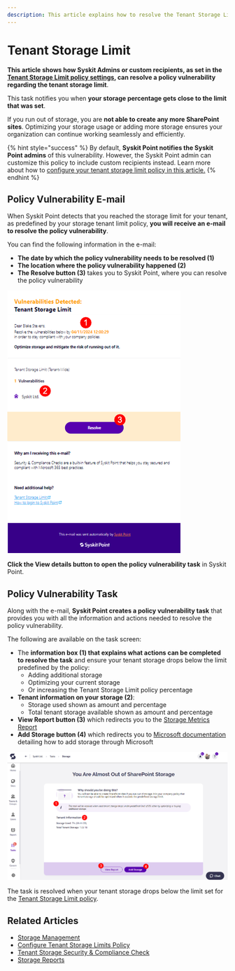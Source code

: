 ```yaml
---
description: This article explains how to resolve the Tenant Storage Limit policy vulnerability.
---
```


# Tenant Storage Limit

**This article shows how Syskit Admins or custom recipients, as set in the [Tenant Storage Limit policy settings](../../governance-and-automation/automated-workflows/tenant-storage-admin.md), can resolve a policy vulnerability regarding the tenant storage limit**.

This task notifies you when **your storage percentage gets close to the limit that was set**. 

If you run out of storage, you are **not able to create any more SharePoint sites**. Optimizing your storage usage or adding more storage ensures your organization can continue working seamlessly and efficiently. 

{% hint style="success" %}
By default, **Syskit Point notifies the Syskit Point admins** of this vulnerability. However, the Syskit Point admin can customize this policy to include custom recipients instead. Learn more about how to
[configure your tenant storage limit policy in this article.](../../governance-and-automation/automated-workflows/tenant-storage-admin.md)
{% endhint %}


## Policy Vulnerability E-mail

When Syskit Point detects that you reached the storage limit for your tenant, as predefined by your storage tenant limit policy, **you will receive an e-mail to resolve the policy vulnerability**.

You can find the following information in the e-mail:
* **The date by which the policy vulnerability needs to be resolved (1)**
* **The location where the policy vulnerability happened (2)**
* **The Resolve button (3)** takes you to Syskit Point, where you can resolve the policy vulnerability

![Policy Vulnerability E-mail](../../../static/img/tenant-storage-limit-email.png)

**Click the View details button to open the policy vulnerability task** in Syskit Point.

## Policy Vulnerability Task

Along with the e-mail, **Syskit Point creates a policy vulnerability task** that provides you with all the information and actions needed to resolve the policy vulnerability. 

The following are available on the task screen:
* The **information box (1) that explains what actions can be completed to resolve the task** and ensure your tenant storage drops below the limit predefined by the policy:
  * Adding additional storage
  * Optimizing your current storage
  * Or increasing the Tenant Storage Limit policy percentage 
* **Tenant information on your storage (2)**:
  * Storage used shown as amount and percentage
  * Total tenant storage available shown as amount and percentage
* **View Report button (3)** which redirects you to the [Storage Metrics Report](../../storage-management/storage-reports.md#storage-metrics)
* **Add Storage button (4)** which redirects you to [Microsoft documentation](https://learn.microsoft.com/en-us/microsoft-365/commerce/add-storage-space?view=o365-worldwide) detailing how to add storage through Microsoft

![Policy Vulnerability Task](../../../static/img/resolve-governance-tasks-tenant-storage-limit.png)

The task is resolved when your tenant storage drops below the limit set for the [Tenant Storage Limit policy](../../governance-and-automation/automated-workflows/tenant-storage-admin.md). 

## Related Articles

* [Storage Management](../../storage-management/storage-management-overview.md)
* [Configure Tenant Storage Limits Policy](../../governance-and-automation/automated-workflows/tenant-storage-admin.md)
* [Tenant Storage Security & Compliance Check](../../governance-and-automation/security-compliance-checks/tenant-storage.md)
* [Storage Reports](../../storage-management/storage-reports.md)